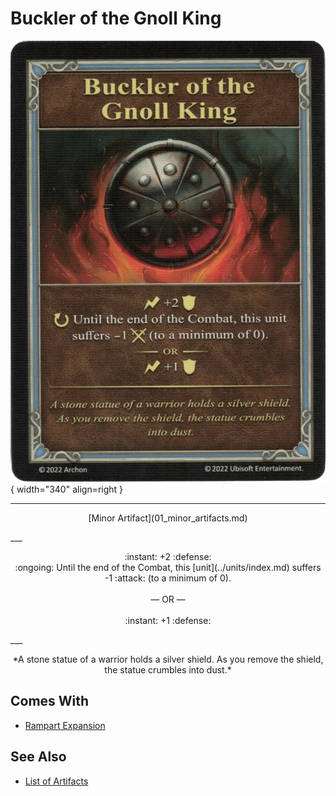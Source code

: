 # Buckler of the Gnoll King

![Buckler of the Gnoll King](../assets/artifacts_minor-buckler_of_the_gnoll_king.webp){ width="340" align=right }
___
<p style="text-align: center;" markdown>[Minor Artifact](01_minor_artifacts.md)</p>
___
<p style="text-align: center;" markdown>:instant: +2 :defense:<br>:ongoing: Until the end of the Combat, this [unit](../units/index.md) suffers -1 :attack: (to a minimum of 0).<br><br>— OR —<br><br>:instant: +1 :defense:</p>
___
<p style="text-align: center;" markdown>*A stone statue of a warrior holds a silver shield. As you remove the shield, the statue crumbles into dust.*</p>


## Comes With

- [Rampart Expansion](../content.md)


## See Also


- [List of Artifacts](index.md)
